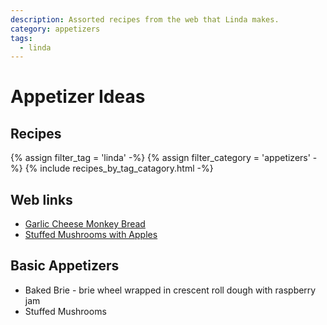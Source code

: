 ```yaml
---
description: Assorted recipes from the web that Linda makes.
category: appetizers
tags:
  - linda
---
```


# Appetizer Ideas

## Recipes

{% assign filter_tag = 'linda' -%}
{% assign filter_category = 'appetizers' -%}
{% include recipes_by_tag_catagory.html -%}
## Web links
- [Garlic Cheese Monkey Bread](https://www.homecookingadventure.com/garlic-cheese-monkey-bread/#recipe)
- [Stuffed Mushrooms with Apples](https://www.weaversorchard.com/stuffed-mushrooms-apples/#tasty-recipes-18941-jump-target)

## Basic Appetizers
- Baked Brie - brie wheel wrapped in crescent roll dough with raspberry jam
- Stuffed Mushrooms
